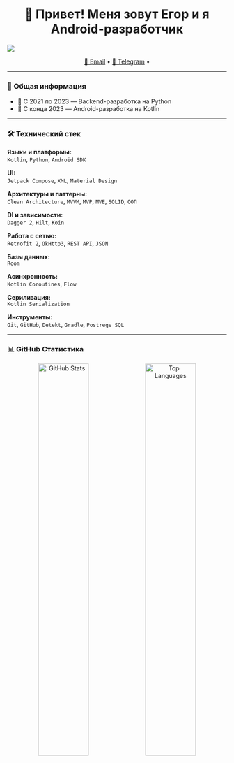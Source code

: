 <h1 align="center">👋 Привет! Меня зовут Егор и я Android-разработчик</h1>
<img src="https://img.shields.io/badge/Android-3DDC84?style=for-the-badge&logo=android&logoColor=white"/>
<p align="center">
  <a href="mailto:player.l1nder@yandex.ru">📧 Email</a> •
  <a href="https://t.me/SakuraLLar">💬 Telegram</a> •
</p>

---

### 📌 Общая информация

- 🐍 С 2021 по 2023 — Backend-разработка на Python  
- 🤖 С конца 2023 — Android-разработка на Kotlin  

---

### 🛠️ Технический стек

**Языки и платформы:**  
`Kotlin`, `Python`, `Android SDK`

**UI:**  
`Jetpack Compose`, `XML`, `Material Design`

**Архитектуры и паттерны:**  
`Clean Architecture`, `MVVM`, `MVP`, `MVE`, `SOLID`, `ООП`

**DI и зависимости:**  
`Dagger 2`, `Hilt`, `Koin`

**Работа с сетью:**  
`Retrofit 2`, `OkHttp3`, `REST API`, `JSON`

**Базы данных:**  
`Room`

**Асинхронность:**  
`Kotlin Coroutines`, `Flow`

**Серилизация:**  
`Kotlin Serialization`

**Инструменты:**  
`Git`, `GitHub`, `Detekt`, `Gradle`, `Postrege SQL`

---

### 📊 GitHub Статистика

<p align="center">
  <img src="https://github-readme-stats.vercel.app/api?username=SakuraLLar&show_icons=true&theme=tokyonight" alt="GitHub Stats" width="48%"/>
  <img src="https://github-readme-stats.vercel.app/api/top-langs/?username=SakuraLLar&layout=compact&theme=tokyonight" alt="Top Languages" width="48%"/>
</p>
